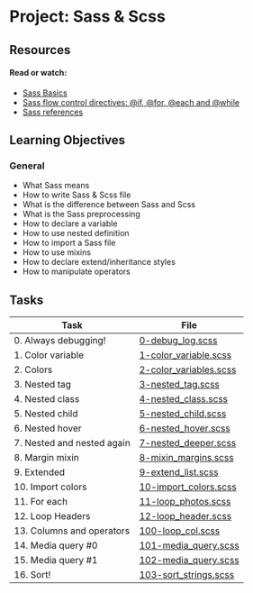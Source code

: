 # Project: Sass & Scss

## Resources

#### Read or watch:

- [Sass Basics](https://intranet.alxswe.com/rltoken/kLRkCzW0Yvkj0H6u0AxBVg)
- [Sass flow control directives: @if, @for, @each and @while](https://intranet.alxswe.com/rltoken/yQhZfQxQtH5dUc3iiTfjMQ)
- [Sass references](https://intranet.alxswe.com/rltoken/Pq23qrLxlxGpiintmVQ4zg)

## Learning Objectives

### General

- What Sass means
- How to write Sass &amp; Scss file
- What is the difference between Sass and Scss
- What is the Sass preprocessing
- How to declare a variable
- How to use nested definition
- How to import a Sass file
- How to use mixins
- How to declare extend/inheritance styles
- How to manipulate operators

## Tasks

| Task                       | File                                               |
| -------------------------- | -------------------------------------------------- |
| 0. Always debugging!       | [0-debug_log.scss](./0-debug_log.scss)             |
| 1. Color variable          | [1-color_variable.scss](./1-color_variable.scss)   |
| 2. Colors                  | [2-color_variables.scss](./2-color_variables.scss) |
| 3. Nested tag              | [3-nested_tag.scss](./3-nested_tag.scss)           |
| 4. Nested class            | [4-nested_class.scss](./4-nested_class.scss)       |
| 5. Nested child            | [5-nested_child.scss](./5-nested_child.scss)       |
| 6. Nested hover            | [6-nested_hover.scss](./6-nested_hover.scss)       |
| 7. Nested and nested again | [7-nested_deeper.scss](./7-nested_deeper.scss)     |
| 8. Margin mixin            | [8-mixin_margins.scss](./8-mixin_margins.scss)     |
| 9. Extended                | [9-extend_list.scss](./9-extend_list.scss)         |
| 10. Import colors          | [10-import_colors.scss](./10-import_colors.scss)   |
| 11. For each               | [11-loop_photos.scss](./11-loop_photos.scss)       |
| 12. Loop Headers           | [12-loop_header.scss](./12-loop_header.scss)       |
| 13. Columns and operators  | [100-loop_col.scss](./100-loop_col.scss)           |
| 14. Media query #0         | [101-media_query.scss](./101-media_query.scss)     |
| 15. Media query #1         | [102-media_query.scss](./102-media_query.scss)     |
| 16. Sort!                  | [103-sort_strings.scss](./103-sort_strings.scss)   |
